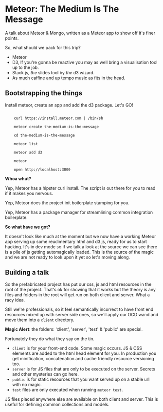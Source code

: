 Meteor: The Medium Is The Message
=================================

A talk about Meteor & Mongo, written as a Meteor app to show off it's finer points.

So, what should we pack for this trip?

- Meteor
- D3, If you're gonna be reactive you may as well bring a visualisation tool up to the job.
- Stack.js, _the_ slides tool by _the_ d3 wizard.
- As much caffine and up tempo music as fits in the head.

Bootstrapping the things
------------------------

Install meteor, create an app and add the d3 package. Let's GO!

```shell

	curl https://install.meteor.com | /bin/sh

	meteor create the-medium-is-the-message

	cd the-medium-is-the-message

	meteor list

	meteor add d3

	meteor

	open http://localhost:3000

```

__Whoa whut?__

Yep, Meteor has a hipster curl install. The script is out there for you to read if it makes you nervous.

Yep, Meteor does the project init boilerplate stamping for you.

Yep, Meteor has a package manager for streamlining common integration boilerplate.

__So what have we got?__

It doesn't look like much at the moment but we now have a working Meteor app 
serving up some reudimentary html and d3.js, ready for us to start hacking. 
It's in dev mode so if we talk a look at the source we can see there is a pile 
of js getting automagically loaded. This is the source of the magic and we are 
not ready to look upon it yet so let's moving along.


Building a talk
---------------

So the prefabricated project has put our css, js and html resources in the root 
of the project. That's ok for showing that it works but the theory is any files 
and folders in the root will get run on both client and server. What a racy idea.

Still we're professionals, so it feel semantically incorrect to have front end
resources mixed up with server side ones, so we'll apply our OCD wand and move
them into a `client` directory. 

**Magic Alert**: the folders: 'client', 'server', 'test' & 'public' are special.

Fortunately they do what they say on the tin. 
- `client` is for your front-end code. Some magic occurs. JS & CSS elements are added to the html head element for you. In production you get minification, concatenation and cache friendly resource versioning too.
- `server` is for JS files that are only to be executed on the server. Secrets and other mysteries can go here.
- `public` is for static resources that you want served up on a stable url with no magic.
- `test` files are only executed when running `meteor test`.

JS files placed anywhere else are available on both client and server. This is useful for defining common collections and models.


